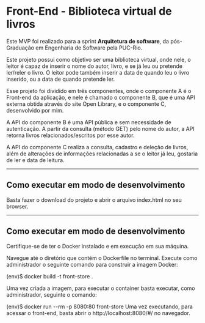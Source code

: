 # Front-End - Biblioteca virtual de livros

Este MVP foi realizado para a sprint **Arquitetura de software**, da pós-Graduação em Engenharia de Software pela PUC-Rio.

Este projeto possui como objetivo ser uma biblioteca virtual, onde nele, o leitor é capaz de inserir o nome do autor, livro, e se já leu ou pretende ler/reler o livro. O leitor pode também inserir a data de quando leu o livro inserido, ou a data de quando pretende ler.

Esse projeto foi dividido em três componentes, onde o componente A é o Front-end da aplicação, e nele é chamado o componente B, que é uma API externa obtida através do site Open Library, e o componente C, desenvolvido por mim.

A API do componente B é uma API pública e sem necessidade de autenticação. A partir da consulta (método GET) pelo nome do autor, a API retorna livros relacionados/escritos por esse autor.

A API do componente C realiza a consulta, cadastro e deleção de livros, além de alterações de informações relacionadas a se o leitor já leu, gostaria de ler e data de leitura.

---
## Como executar em modo de desenvolvimento

Basta fazer o download do projeto e abrir o arquivo index.html no seu browser.

---
## Como executar em modo de desenvolvimento

Certifique-se de ter o Docker instalado e em execução em sua máquina.

Navegue até o diretório que contém o Dockerfile no terminal. Execute como administrador o seguinte comando para construir a imagem Docker:

(env)$ docker build -t front-store .

Uma vez criada a imagem, para executar o container basta executar, como administrador, seguinte o comando:

(env)$ docker run --rm -p 8080:80 front-store
Uma vez executando, para acessar o front-end, basta abrir o http://localhost:8080/#/ no navegador.
